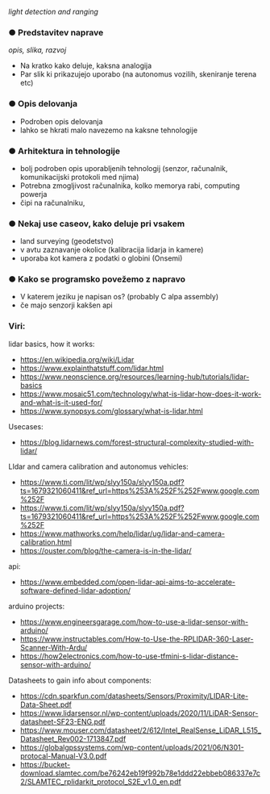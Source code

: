 *light detection and ranging*


### ● Predstavitev naprave
*opis, slika, razvoj*

- Na kratko kako deluje, kaksna analogija
- Par slik ki prikazujejo uporabo (na autonomus vozilih, skeniranje terena etc)


### ● Opis delovanja
- Podroben opis delovanja
- lahko se hkrati malo navezemo na kaksne tehnologije

### ● Arhitektura in tehnologije
- bolj podroben opis uporabljenih tehnologij (senzor, računalnik, 
	komunikacijski protokoli med njima)
- Potrebna zmogljivost računalnika, kolko memorya rabi, computing powerja 
- čipi na računalniku, 

### ● Nekaj use caseov, kako deluje pri vsakem
- land surveying (geodetstvo)
- v avtu zaznavanje okolice (kalibracija lidarja in kamere)
- uporaba kot kamera z podatki o globini (Onsemi) 

### ● Kako se programsko povežemo z napravo
- V katerem jeziku je napisan os? (probably C alpa assembly)
-  če majo senzorji kakšen api

### Viri:
lidar basics, how it works:
- https://en.wikipedia.org/wiki/Lidar
- https://www.explainthatstuff.com/lidar.html
- https://www.neonscience.org/resources/learning-hub/tutorials/lidar-basics
- https://www.mosaic51.com/technology/what-is-lidar-how-does-it-work-and-what-is-it-used-for/
- https://www.synopsys.com/glossary/what-is-lidar.html

Usecases:
- https://blog.lidarnews.com/forest-structural-complexity-studied-with-lidar/

LIdar and camera calibration and autonomus vehicles:
- https://www.ti.com/lit/wp/slyy150a/slyy150a.pdf?ts=1679321060411&ref_url=https%253A%252F%252Fwww.google.com%252F
- https://www.ti.com/lit/wp/slyy150a/slyy150a.pdf?ts=1679321060411&ref_url=https%253A%252F%252Fwww.google.com%252F
- https://www.mathworks.com/help/lidar/ug/lidar-and-camera-calibration.html
- https://ouster.com/blog/the-camera-is-in-the-lidar/

api:
- https://www.embedded.com/open-lidar-api-aims-to-accelerate-software-defined-lidar-adoption/

arduino projects:
- https://www.engineersgarage.com/how-to-use-a-lidar-sensor-with-arduino/
- https://www.instructables.com/How-to-Use-the-RPLIDAR-360-Laser-Scanner-With-Ardu/
- https://how2electronics.com/how-to-use-tfmini-s-lidar-distance-sensor-with-arduino/

Datasheets to gain info about components:
- https://cdn.sparkfun.com/datasheets/Sensors/Proximity/LIDAR-Lite-Data-Sheet.pdf
- https://www.lidarsensor.nl/wp-content/uploads/2020/11/LiDAR-Sensor-datasheet-SF23-ENG.pdf
- https://www.mouser.com/datasheet/2/612/Intel_RealSense_LiDAR_L515_Datasheet_Rev002-1713847.pdf
- https://globalgpssystems.com/wp-content/uploads/2021/06/N301-protocal-Manual-V3.0.pdf
- https://bucket-download.slamtec.com/be76242eb19f992b78e1ddd22ebbeb086337e7c2/SLAMTEC_rplidarkit_protocol_S2E_v1.0_en.pdf